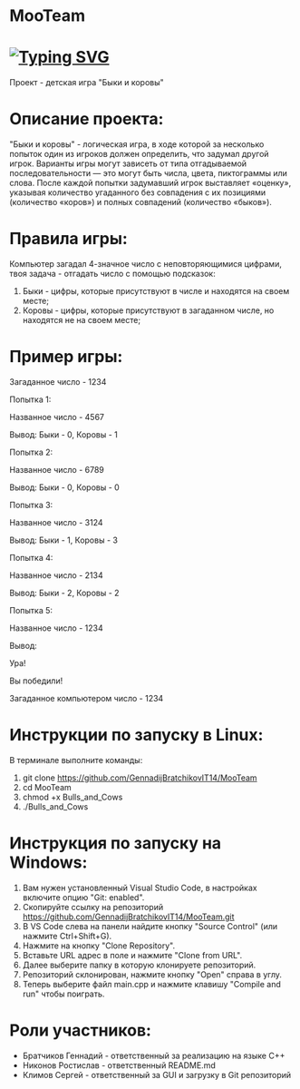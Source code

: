 # MooTeam

# [![Typing SVG](https://readme-typing-svg.herokuapp.com?color=%2336BCF7&lines=MooTeam+develop)](https://git.io/typing-svg)

Проект - детская игра "Быки и коровы"

# Описание проекта:
"Быки и коровы" - логическая игра, в ходе которой за несколько попыток один из игроков должен определить, что задумал другой игрок.
Варианты игры могут зависеть от типа отгадываемой последовательности — это могут быть числа, цвета, пиктограммы или слова.
После каждой попытки задумавший игрок выставляет «оценку», указывая количество угаданного без совпадения с их позициями (количество «коров») и полных совпадений (количество «быков»).

# Правила игры:
Компьютер загадал 4-значное число с неповторяющимися цифрами, твоя задача - отгадать число с помощью подсказок:
1) Быки - цифры, которые присутствуют в числе и находятся на своем месте;
2) Коровы - цифры, которые присутствуют в загаданном числе, но находятся не на своем месте;

# Пример игры:

Загаданное число - 1234

Попытка 1:

Названное число - 4567

Вывод: Быки - 0, Коровы - 1


Попытка 2:

Названное число - 6789

Вывод: Быки - 0, Коровы - 0


Попытка 3:

Названное число - 3124

Вывод: Быки - 1, Коровы - 3


Попытка 4:

Названное число - 2134

Вывод: Быки - 2, Коровы - 2


Попытка 5:

Названное число - 1234

Вывод:

Ура!

Вы победили!

Загаданное компьютером число - 1234

# Инструкции по запуску в Linux:
В терминале выполните команды:
1) git clone https://github.com/GennadijBratchikovIT14/MooTeam
2) cd MooTeam
3) chmod +x Bulls_and_Cows 
4) ./Bulls_and_Cows

# Инструкция по запуску на Windows:
1) Вам нужен установленный Visual Studio Code, в настройках включите опцию "Git: enabled".
2) Скопируйте ссылку на репозиторий https://github.com/GennadijBratchikovIT14/MooTeam.git
3) В VS Code слева на панели найдите кнопку "Source Control" (или нажмите Ctrl+Shift+G).
4) Нажмите на кнопку "Clone Repository".
5) Вставьте URL адрес в поле и нажмите "Clone from URL".
6) Далее выберите папку в которую клонируете репозиторий.
7) Репозиторий склонирован, нажмите кнопку "Open" справа в углу.
8) Теперь выберите файл main.cpp и нажмите клавишу "Compile and run" чтобы поиграть.

# Роли участников:
- Братчиков Геннадий - ответственный за реализацию на языке C++
- Никонов Ростислав - ответственный README.md
- Климов Сергей - ответственный за GUI и загрузку в Git репозиторий
